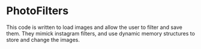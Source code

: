 # PhotoFilters
This code is written to load images and allow the user to filter and save them. They mimick instagram filters, and use dynamic memory structures to store and change the images.

